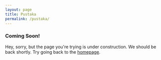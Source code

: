 ```yaml
---
layout: page
title: Pustaka
permalink: /pustaka/
---
```

  <div class="page">
    <h3>Coming Soon!</h3>
    <span>Hey, sorry, but the page you're trying is under construction. We should be back shortly. Try going back to the <a href="{{site.url}}{{site.baseurl}}">homepage</a>.</span>
  </div>